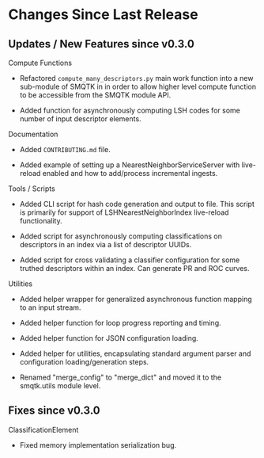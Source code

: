 Changes Since Last Release
==========================


Updates / New Features since v0.3.0
-----------------------------------

Compute Functions

  * Refactored ``compute_many_descriptors.py`` main work function into a new
    sub-module of SMQTK in in order to allow higher level compute function to
    be accessible from the SMQTK module API.

  * Added function for asynchronously computing LSH codes for some number of
    input descriptor elements.

Documentation

  * Added ``CONTRIBUTING.md`` file.

  * Added example of setting up a NearestNeighborServiceServer with live-reload
    enabled and how to add/process incremental ingests.

Tools / Scripts

  * Added CLI script for hash code generation and output to file. This script
    is primarily for support of LSHNearestNeighborIndex live-reload
    functionality.

  * Added script for asynchronously computing classifications on descriptors
    in an index via a list of descriptor UUIDs.

  * Added script for cross validating a classifier configuration for some
    truthed descriptors within an index. Can generate PR and ROC curves.

Utilities

  * Added helper wrapper for generalized asynchronous function mapping to an
    input stream.

  * Added helper function for loop progress reporting and timing.

  * Added helper function for JSON configuration loading.

  * Added helper for utilities, encapsulating standard argument parser and
    configuration loading/generation steps.

  * Renamed "merge_config" to "merge_dict" and moved it to the smqtk.utils
    module level.


Fixes since v0.3.0
------------------

ClassificationElement

  * Fixed memory implementation serialization bug.
